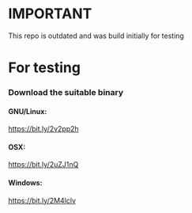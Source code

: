 # IMPORTANT
This repo is outdated and was build initially for testing

# For testing

### Download the suitable binary

#### GNU/Linux:
https://bit.ly/2v2pp2h
#### OSX: 
https://bit.ly/2uZJ1nQ
#### Windows: 
https://bit.ly/2M4lclv
